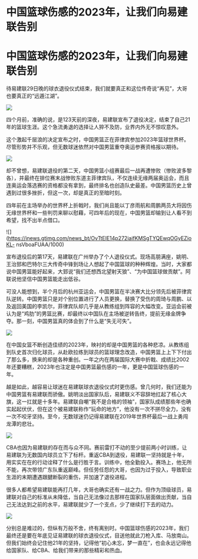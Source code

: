 # 中国篮球伤感的2023年，让我们向易建联告别

# 中国篮球伤感的2023年，让我们向易建联告别

待易建联29日晚的球衣退役仪式结束，我们就要真正和这位传奇说“再见”，大哥也要真正的“远遁江湖”。

![](https://inews.gtimg.com/news_bt/O-ex27TGcJEEzB1qiH0-DJTm4bgfkTHYiJghACMJX138kAA/1000)

四个月前，准确的说，是123天前的深夜，易建联宣布了退役决定，结束了自己21年的篮球生涯。这个急流勇退的选择让人猝不及防，业界内外无不惊叹意外。

这个激起千层浪的决定宣布之时，中国男篮正在菲律宾参加2023年篮球世界杯。尽管形势并不乐观，但无数球迷依然对中国男篮重夺奥运参赛资格报以期待。

![](https://inews.gtimg.com/news_bt/Oi2NgEfvEpw5lJnmcinpllv9mrIL8EIpjgP1I98sMrkPwAA/1000)

却不曾想，易建联退役的第二天，中国男篮小组赛最后一战再遭惨败（惨败波多黎各），并最终在排位赛末战惨败东道主菲律宾队，不仅连续无缘两届奥运会，而且连奥运会落选赛的资格都没有拿到，最终排名也创造队史最差。中国男篮历史上曾遇到过很多挫折，但这一次，却是真正的至暗时刻。

四年前在主场举办的世界杯上折戟时，我们尚且能以丁彦雨航和周鹏两员大将因伤无缘世界杯和一些判罚来聊以慰藉，可四年后的现在，中国男篮却输到让人看不到希望，找不出半点借口。

![](https://inews.gtimg.com/news_bt/OvTtElE14p272iaifKMSgTYQEwqOGyEZioKL-
nsVboaFUAA/1000)

宣布退役后的第17天，易建联在广州举办了个人退役仪式。现场高朋满座，姚明、王治郅和巴特尔三大传奇中锋到场让人想起了中国篮球的种种辉煌。当时，大家都说中国男篮能好起来，大郅说“我们还想西北望射天狼”、“为中国篮球做贡献”。阿联说他坚信中国男篮能走出低谷。

可没人能想到，半个月后的杭州亚运会，中国男篮在半决赛大比分领先后被菲律宾队逆转。中国男篮只是对个别位置进行了人员更换，替换了受伤的周琦与周鹏、以及返回美国的李凯尔，菲律宾队却几乎是从教练组到阵容的大幅改变。亚运会前被认为是“鸡肋”的男篮比赛，却最终以中国队在主场被逆转告终，提前无缘金牌争夺。那一刻，中国男篮真的体会到了什么是“失无可失”。

![](https://inews.gtimg.com/news_bt/Oy3rQ1Hj2ozlAQ4yuEHjupO3ECFwVbsXW2qMd9HbL5meYAA/1000)

在中国女篮不断创造佳绩的2023年，映衬的却是中国男篮的各种悲凉。从教练组到队史首次归化球员，从赴欧拉练到球员的篮球理念改造，中国男篮上上下下付出了那么多，换来的却是各种重创。一年之内在两届国际大赛中折戟、成绩比2002年还要糟糕，2023年也注定是中国男篮最伤感的一年，更是中国篮球伤感的一年。

越是如此，越容易让球迷在易建联球衣退役仪式时更伤感。曾几何时，我们还能为中国男篮有易建联而骄傲。姚明淡出国家队后，易建联义不容辞地扛起了核心大旗，这一扛就是十多年。易建联自嘲“我不是合格的领袖”，国家队成绩那些年也确实起起伏伏，但在这个被易建联称作“玩命的地方”，他没有一次不拼尽全力，没有一次不咬牙坚持。至今，无数球迷仍记得易建联在2019年世界杯最后一战上勇闯龙潭的悲壮。

![](https://inews.gtimg.com/news_bt/OcD7dVj4GCSAQynLgCCaEHjlCdr5ArMEYtVYcEBDnNmTgAA/1000)

CBA也因为易建联的存在而与众不同。赛前雷打不动的至少提前两小时训练，让易建联为无数国内球员立下了标杆。重返CBA到退役，易建联一坚持就是十年，用实实在在的行动诠释了什么是行胜于言。训练中，他全勤投入。赛场上，他无所不能，再次带领广东队重返巅峰。但任劳任怨的大哥，也因为过于投入，导致职业生涯的末期遭遇跟腱断裂的重伤，并加速了退役进程。

很多人都希望易建联能再打几年，大哥也确实还有一战之力。但作为顶级球员，易建联对自己的标准从未降低，当自己无法像过去那样在国家队层面做出贡献，当自己无法达到之前的水平，易建联就少了一个支点，少了继续打下去的动力。

![](https://inews.gtimg.com/news_bt/O0jtVq5wI_L62LOr0gRMGn3U0_1h0sWezUeubdVidivuIAA/1000)

分别总是难过的，但纵有万般不舍，终有离别时。中国篮球伤感的2023年，我们最终还是要在年底见证易建联的球衣退役仪式，目送他就此刀枪入库、马放南山。但我们始终会记住他21年的坚持，记得他“初心未忘，梦一直在”，也会永远记得他给国家队、给CBA、给我们带来的那些精彩和热血。

